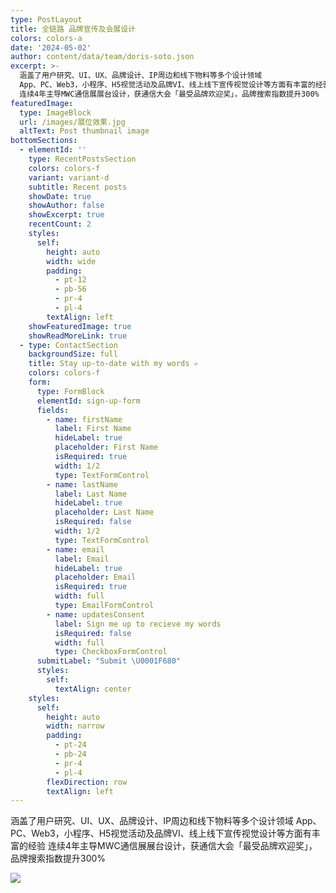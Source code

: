 ```yaml
---
type: PostLayout
title: 全链路 品牌宣传及会展设计
colors: colors-a
date: '2024-05-02'
author: content/data/team/doris-soto.json
excerpt: >-
  涵盖了用户研究、UI、UX、品牌设计、IP周边和线下物料等多个设计领域
  App、PC、Web3，小程序、H5视觉活动及品牌VI、线上线下宣传视觉设计等方面有丰富的经验
  连续4年主导MWC通信展展台设计，获通信大会「最受品牌欢迎奖」，品牌搜索指数提升300%
featuredImage:
  type: ImageBlock
  url: /images/展位效果.jpg
  altText: Post thumbnail image
bottomSections:
  - elementId: ''
    type: RecentPostsSection
    colors: colors-f
    variant: variant-d
    subtitle: Recent posts
    showDate: true
    showAuthor: false
    showExcerpt: true
    recentCount: 2
    styles:
      self:
        height: auto
        width: wide
        padding:
          - pt-12
          - pb-56
          - pr-4
          - pl-4
        textAlign: left
    showFeaturedImage: true
    showReadMoreLink: true
  - type: ContactSection
    backgroundSize: full
    title: Stay up-to-date with my words ✍️
    colors: colors-f
    form:
      type: FormBlock
      elementId: sign-up-form
      fields:
        - name: firstName
          label: First Name
          hideLabel: true
          placeholder: First Name
          isRequired: true
          width: 1/2
          type: TextFormControl
        - name: lastName
          label: Last Name
          hideLabel: true
          placeholder: Last Name
          isRequired: false
          width: 1/2
          type: TextFormControl
        - name: email
          label: Email
          hideLabel: true
          placeholder: Email
          isRequired: true
          width: full
          type: EmailFormControl
        - name: updatesConsent
          label: Sign me up to recieve my words
          isRequired: false
          width: full
          type: CheckboxFormControl
      submitLabel: "Submit \U0001F680"
      styles:
        self:
          textAlign: center
    styles:
      self:
        height: auto
        width: narrow
        padding:
          - pt-24
          - pb-24
          - pr-4
          - pl-4
        flexDirection: row
        textAlign: left
---
```

涵盖了用户研究、UI、UX、品牌设计、IP周边和线下物料等多个设计领域
App、PC、Web3，小程序、H5视觉活动及品牌VI、线上线下宣传视觉设计等方面有丰富的经验
连续4年主导MWC通信展展台设计，获通信大会「最受品牌欢迎奖」，品牌搜索指数提升300%

![](/images/h54%20%E6%8B%B7%E8%B4%9D.png)
